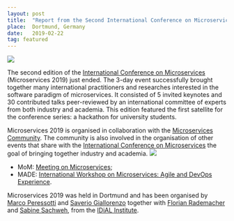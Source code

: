 ```yaml
---
layout: post
title:  "Report from the Second International Conference on Microservices"
place:  Dortmund, Germany
date:   2019-02-22
tag: featured
---
```

<img class="img-fluid mx-auto d-block" src="/images/posts/microservices-2019-group.jpg">

The second edition of the [International Conference on Microservices](http://conf-micro.services/) (Microservices 2019) just ended. The 3-day event successfully brought together many international practitioners and researches interested in the software paradigm of microservices. It consisted of 5 invited keynotes and 30 contributed talks peer-reviewed by an international committee of experts from both industry and academia. This edition featured the first satellite for the conference series: a hackathon for university students.
 
<!--more-->

Microservices 2019 is organised in collaboration with the [Microservices Community](https://microservices.community).  The community is also involved in the organisation of other events that share with the [International Conference on Microservices](http://conf-micro.services/) the goal of bringing together industry and academia.
<img class="img-fluid mx-auto d-block" src="/images/posts/microservices-events-figures.svg">
* MoM: [Meeting on Microservices](http://www.italianasoftware.com/mom2016_eng.html);
* MADE: [International Workshop on Microservices: Agile and DevOps Experience](https://sites.google.com/view/made18/).

Microservices 2019 was held in Dortmund and has been organised by [Marco Peressotti](/people.html#mp) and [Saverio Giallorenzo](/people.html#sg) together with [Florian Rademacher](http://seelab.fh-dortmund.de/index.php?id=35) and [Sabine Sachweh](http://seelab.fh-dortmund.de/index.php?id=13&L=0), from the [IDiAL Institute](https://www.fh-dortmund.de/de/idial/index.php). 